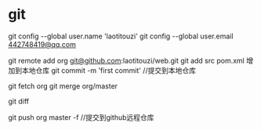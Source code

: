 git
=====
git config --global user.name  'laotitouzi'
git config --global user.email  442748419@qq.com

git remote add org git@github.com:laotitouzi/web.git
git add src pom.xml  增加到本地仓库
git commit -m 'first commit'   //提交到本地仓库

git fetch org
git merge org/master

git diff

git push org master -f   //提交到github远程仓库	